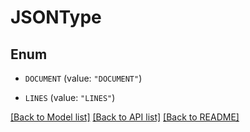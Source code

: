 # JSONType

## Enum


* `DOCUMENT` (value: `"DOCUMENT"`)

* `LINES` (value: `"LINES"`)


[[Back to Model list]](../README.md#documentation-for-models) [[Back to API list]](../README.md#documentation-for-api-endpoints) [[Back to README]](../README.md)


